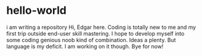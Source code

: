 # hello-world
i am writing a repository
Hi, Edgar here. Coding is totally new to me and my first trip outside end-user skill mastering. 
I hope to develop myself into some coding genious noob kind of combination.
Ideas a plenty. But language is my deficit. I am working on it though. 
Bye for now!
